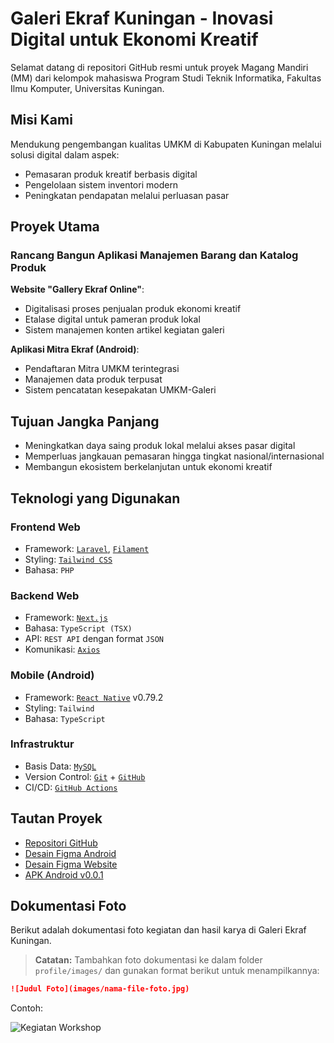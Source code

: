 # Galeri Ekraf Kuningan - Inovasi Digital untuk Ekonomi Kreatif

Selamat datang di repositori GitHub resmi untuk proyek Magang Mandiri (MM) dari kelompok mahasiswa Program Studi Teknik Informatika, Fakultas Ilmu Komputer, Universitas Kuningan.

## Misi Kami
Mendukung pengembangan kualitas UMKM di Kabupaten Kuningan melalui solusi digital dalam aspek:
- Pemasaran produk kreatif berbasis digital
- Pengelolaan sistem inventori modern
- Peningkatan pendapatan melalui perluasan pasar

## Proyek Utama
### Rancang Bangun Aplikasi Manajemen Barang dan Katalog Produk
**Website "Gallery Ekraf Online"**:
- Digitalisasi proses penjualan produk ekonomi kreatif
- Etalase digital untuk pameran produk lokal
- Sistem manajemen konten artikel kegiatan galeri

**Aplikasi Mitra Ekraf (Android)**:
- Pendaftaran Mitra UMKM terintegrasi
- Manajemen data produk terpusat
- Sistem pencatatan kesepakatan UMKM-Galeri

## Tujuan Jangka Panjang
- Meningkatkan daya saing produk lokal melalui akses pasar digital
- Memperluas jangkauan pemasaran hingga tingkat nasional/internasional
- Membangun ekosistem berkelanjutan untuk ekonomi kreatif

## Teknologi yang Digunakan
### Frontend Web
- Framework: [`Laravel`](https://laravel.com/), [`Filament`](https://filamentphp.com/)
- Styling: [`Tailwind CSS`](https://tailwindcss.com/)
- Bahasa: `PHP`

### Backend Web
- Framework: [`Next.js`](https://nextjs.org/)
- Bahasa: `TypeScript (TSX)`
- API: `REST API` dengan format `JSON`
- Komunikasi: [`Axios`](https://axios-http.com/)

### Mobile (Android)
- Framework: [`React Native`](https://reactnative.dev/) v0.79.2
- Styling: `Tailwind`
- Bahasa: `TypeScript`

### Infrastruktur
- Basis Data: [`MySQL`](https://www.mysql.com/)
- Version Control: [`Git`](https://git-scm.com/) + [`GitHub`](https://github.com/)
- CI/CD: [`GitHub Actions`](https://github.com/features/actions)

## Tautan Proyek
- [Repositori GitHub](https://github.com/orgs/Ekraf-Kuningan/repositories)
- [Desain Figma Android](https://www.figma.com/design/cqoSLYkcSHm75PYaOjfGzo/Mockup-Android-Manajemen-Produk)
- [Desain Figma Website](https://www.figma.com/design/WvY3mA6Q65LTUIfubnSl6J/Untitled)
- [APK Android v0.0.1](https://github.com/Ekraf-Kuningan/ekraf-app/releases/tag/v0.0.1)

## Dokumentasi Foto

Berikut adalah dokumentasi foto kegiatan dan hasil karya di Galeri Ekraf Kuningan.

> **Catatan:** Tambahkan foto dokumentasi ke dalam folder `profile/images/` dan gunakan format berikut untuk menampilkannya:

```markdown
![Judul Foto](images/nama-file-foto.jpg)
```

Contoh:

![Kegiatan Workshop](images/contoh-foto-workshop.jpg)
